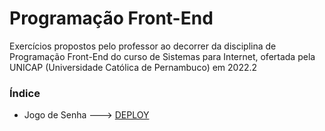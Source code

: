 # Programação Front-End

Exercícios propostos pelo professor ao decorrer da disciplina de Programação Front-End do curso de Sistemas para Internet, ofertada pela UNICAP (Universidade Católica de Pernambuco) em 2022.2

### Índice

- Jogo de Senha ---> [DEPLOY](https://password-game.vercel.app/)
